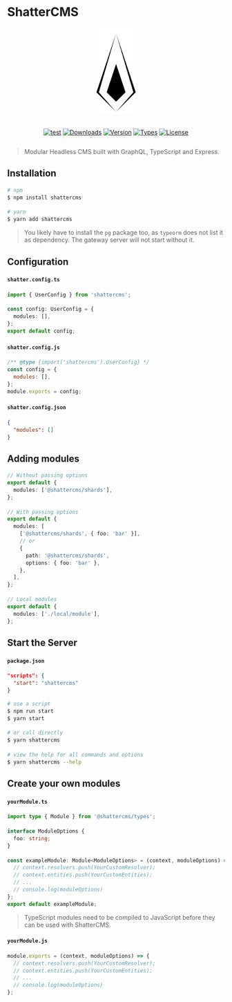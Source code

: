 # ShatterCMS

<div style="display: flex; align-items: center; flex-flow: column;">
<img style="display: block; height: 200px; margin-bottom: 20px;" src="./.github/shattercms.png" alt="ShatterCMS Icon"/>

[![test](https://github.com/shattercms/cms/actions/workflows/test.yml/badge.svg)](https://github.com/shattercms/cms/actions/workflows/test.yml)
[![Downloads](https://badgen.net/npm/dt/shattercms)](https://www.npmjs.com/package/shattercms)
[![Version](https://badgen.net/npm/v/shattercms)](https://www.npmjs.com/package/shattercms)
[![Types](https://badgen.net/npm/types/shattercms)](https://www.npmjs.com/package/shattercms)
[![License](https://badgen.net/github/license/shattercms/cms)](https://github.com/shattercms/cms/blob/main/LICENSE)

</div>

> Modular Headless CMS built with GraphQL, TypeScript and Express.

## Installation

```bash
# npm
$ npm install shattercms

# yarn
$ yarn add shattercms
```

> You likely have to install the `pg` package too, as `typeorm` does not list it as dependency. The gateway server will not start without it.

## Configuration

#### **`shatter.config.ts`**

```ts
import { UserConfig } from 'shattercms';

const config: UserConfig = {
  modules: [],
};
export default config;
```

#### **`shatter.config.js`**

```js
/** @type {import('shattercms').UserConfig} */
const config = {
  modules: [],
};
module.exports = config;
```

#### **`shatter.config.json`**

```json
{
  "modules": []
}
```

## Adding modules

```ts
// Without passing options
export default {
  modules: ['@shattercms/shards'],
};

// With passing options
export default {
  modules: [
    ['@shattercms/shards', { foo: 'bar' }],
    // or
    {
      path: '@shattercms/shards',
      options: { foo: 'bar' },
    },
  ],
};

// Local modules
export default {
  modules: ['./local/module'],
};
```

## Start the Server

#### **`package.json`**

```json
"scripts": {
  "start": "shattercms"
}
```

```bash
# use a script
$ npm run start
$ yarn start

# or call directly
$ yarn shattercms

# view the help for all commands and options
$ yarn shattercms --help
```

## Create your own modules

#### **`yourModule.ts`**

```ts
import type { Module } from '@shattercms/types';

interface ModuleOptions {
  foo: string;
}

const exampleModule: Module<ModuleOptions> = (context, moduleOptions) => {
  // context.resolvers.push(YourCustomResolver);
  // context.entities.push(YourCustomEntities);
  // ...
  // console.log(moduleOptions)
};
export default exampleModule;
```

> TypeScript modules need to be compiled to JavaScript before they can be used with ShatterCMS.

#### **`yourModule.js`**

```js
module.exports = (context, moduleOptions) => {
  // context.resolvers.push(YourCustomResolver);
  // context.entities.push(YourCustomEntities);
  // ...
  // console.log(moduleOptions)
};
```
